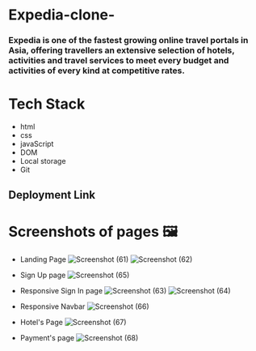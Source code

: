 # Expedia-clone-



### Expedia is one of the fastest growing online travel portals in Asia, offering travellers an extensive selection of hotels, activities and travel services to meet every budget and activities of every kind at competitive rates.


# Tech Stack 
* html
* css               
* javaScript
* DOM
* Local storage
* Git


## Deployment Link








# Screenshots of pages 🖼️
* Landing Page
![Screenshot (61)](https://user-images.githubusercontent.com/99972374/167310737-d1e96a4b-143f-413e-80fe-e80508fec9bb.png)
![Screenshot (62)](https://user-images.githubusercontent.com/99972374/167310749-3a55758a-d563-413b-a037-2b813ce425c5.png)

* Sign Up page
![Screenshot (65)](https://user-images.githubusercontent.com/99972374/167310772-b6827c77-4f94-407d-b961-920a3418fe7c.png)

* Responsive Sign In page
![Screenshot (63)](https://user-images.githubusercontent.com/99972374/167310811-004f14f6-9160-44ed-8fde-f938186e6d5c.png)
![Screenshot (64)](https://user-images.githubusercontent.com/99972374/167310816-13634add-09a8-4cb6-9dcd-7355a0bccd74.png)

* Responsive Navbar
![Screenshot (66)](https://user-images.githubusercontent.com/99972374/167310854-1da12532-66d4-43ce-ad06-8cbdb3c8fa28.png)

* Hotel's Page
![Screenshot (67)](https://user-images.githubusercontent.com/99972374/167310876-2b769392-45fc-4699-9b64-a05d37a2287f.png)

* Payment's page
![Screenshot (68)](https://user-images.githubusercontent.com/99972374/167310908-77371849-035a-4cf3-a778-0fde1a702438.png)














